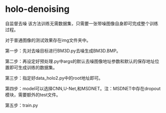 # holo-denoising
自监督去噪
该方法训练无需数据集，只需要一张带噪图像自身即可完成整个训练过程。

对于普通图像的测试效果存在img文件夹中。

第一步：先对去噪目标进行BM3D.py去噪生成BM3D.BMP。

第二步：再设定好预处理.py中args的默认去噪图像地址参数和默认的保存地址位置即可生成训练的数据集。

第三步：指定好data_holo2.py中的root地址即可。

第四步：model可以选择CNN,U-Net,和MSDNET。注：MSDNET中存在dropout模块，需要额外的test文件。

第五步：train.py
